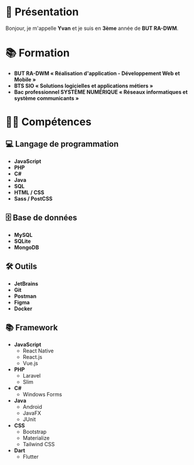 # 👋 Présentation

Bonjour, je m'appelle **Yvan** et je suis en **3ème** année de **BUT RA-DWM**.

# 📚 Formation

- **BUT RA-DWM « Réalisation d'application - Développement Web et Mobile »**
- **BTS SIO « Solutions logicielles et applications métiers »**
- **Bac professionnel SYSTÈME NUMÉRIQUE « Réseaux informatiques et système communicants »**

# 👨‍💻 Compétences

## 💻 Langage de programmation

- **JavaScript**
- **PHP**
- **C#**
- **Java**
- **SQL**
- **HTML / CSS**
- **Sass / PostCSS**

## 🗄️ Base de données

- **MySQL**
- **SQLite**
- **MongoDB**

## 🛠️ Outils

- **JetBrains**
- **Git**
- **Postman**
- **Figma**
- **Docker**

## 📚 Framework

- **JavaScript**
    - React Native
    - React.js
    - Vue.js
- **PHP**
    - Laravel
    - Slim
- **C#**
    - Windows Forms
- **Java**
    - Android
    - JavaFX
    - JUnit
- **CSS**
    - Bootstrap
    - Materialize
    - Tailwind CSS
- **Dart**
    - Flutter
